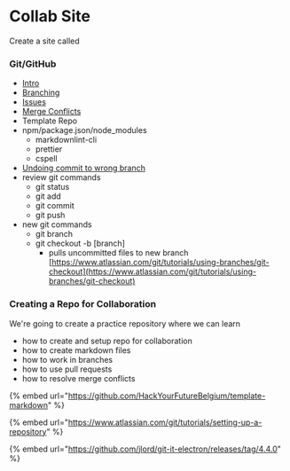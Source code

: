 # Collab Site

Create a site called

### Git/GitHub

* [Intro](https://www.youtube.com/watch?v=BCQHnlnPusY&list=PLRqwX-V7Uu6ZF9C0YMKuns9sLDzK6zoiV&index=1)
* [Branching](https://www.youtube.com/watch?v=oPpnCh7InLY&list=PLRqwX-V7Uu6ZF9C0YMKuns9sLDzK6zoiV&index=2)
* [Issues](https://www.youtube.com/watch?v=WMykv2ZMyEQ&list=PLRqwX-V7Uu6ZF9C0YMKuns9sLDzK6zoiV&index=4)
* [Merge Conflicts](https://www.youtube.com/watch?v=JtIX3HJKwfo&list=PLRqwX-V7Uu6ZF9C0YMKuns9sLDzK6zoiV&index=9)
* Template Repo
* npm/package.json/node\_modules
  * markdownlint-cli
  * prettier
  * cspell
* [Undoing commit to wrong branch](https://www.clearvision-cm.com/blog/what-to-do-when-you-commit-to-the-wrong-git-branch/)
* review git commands
  * git status
  * git add
  * git commit
  * git push
* new git commands
  * git branch
  * git checkout -b \[branch\]
    * pulls uncommitted files to new branch [https://www.atlassian.com/git/tutorials/using-branches/git-checkout](https://www.atlassian.com/git/tutorials/using-branches/git-checkout)

### Creating a Repo for Collaboration

We're going to create a practice repository where we can learn

* how to create and setup repo for collaboration
* how to create markdown files
* how to work in branches
* how to use pull requests
* how to resolve merge conflicts

{% embed url="https://github.com/HackYourFutureBelgium/template-markdown" %}

{% embed url="https://www.atlassian.com/git/tutorials/setting-up-a-repository" %}

{% embed url="https://github.com/jlord/git-it-electron/releases/tag/4.4.0" %}



